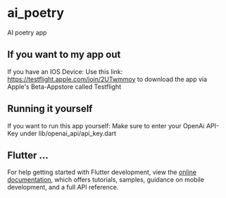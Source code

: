 # ai_poetry

AI poetry app

## If you want to my app out
If you have an IOS Device:
Use this link: https://testflight.apple.com/join/2UTwmmoy
to download the app via Apple's Beta-Appstore called Testflight


## Running it yourself
If you want to run this app yourself:
Make sure to enter your OpenAi API-Key under lib/openai_api/api_key.dart


## Flutter ...
For help getting started with Flutter development, view the
[online documentation](https://docs.flutter.dev/), which offers tutorials,
samples, guidance on mobile development, and a full API reference.
